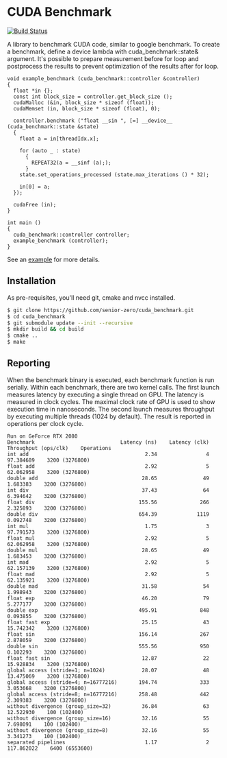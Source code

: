 # CUDA Benchmark

[![Build Status](https://travis-ci.org/senior-zero/cuda_benchmark.svg?branch=master)](https://travis-ci.org/senior-zero/cuda_benchmark)

A library to benchmark CUDA code, similar to google benchmark. To create a benchmark, define a
device lambda with cuda_benchmark::state& argument. It's possible to prepare measurement
before for loop and postprocess the results to prevent optimization of the results after for loop.

```cuda
void example_benchmark (cuda_benchmark::controller &controller)
{
  float *in {};
  const int block_size = controller.get_block_size ();
  cudaMalloc (&in, block_size * sizeof (float));
  cudaMemset (in, block_size * sizeof (float), 0);

  controller.benchmark ("float __sin ", [=] __device__ (cuda_benchmark::state &state)
  {
    float a = in[threadIdx.x];

    for (auto _ : state)
      {
        REPEAT32(a = __sinf (a););
      }
    state.set_operations_processed (state.max_iterations () * 32);

    in[0] = a;
  });

  cudaFree (in);
}

int main ()
{
  cuda_benchmark::controller controller;
  example_benchmark (controller);
}
```

See an [example](https://github.com/senior-zero/cuda_benchmark/blob/master/example.cu) for more details.

## Installation

As pre-requisites, you'll need git, cmake and nvcc installed.

```bash
$ git clone https://github.com/senior-zero/cuda_benchmark.git
$ cd cuda_benchmark
$ git submodule update --init --recursive
$ mkdir build && cd build
$ cmake ..
$ make
```

## Reporting
When the benchmark binary is executed, each benchmark function is run serially. 
Within each benchmark, there are two kernel calls. The first launch measures 
latency by executing a single thread on GPU. The latency is measured in clock cycles. 
The maximal clock rate of GPU is used to show execution time in nanoseconds. 
The second launch measures throughput by executing multiple threads (1024 by default).
The result is reported in operations per clock cycle.

```
Run on GeForce RTX 2080
Benchmark                            Latency (ns)    Latency (clk)    Throughput (ops/clk)    Operations
int add                                      2.34                4               97.384689    3200 (3276800)
float add                                    2.92                5               62.062958    3200 (3276800)
double add                                  28.65               49                1.683383    3200 (3276800)
int div                                     37.43               64                6.394642    3200 (3276800)
float div                                  155.56              266                2.325893    3200 (3276800)
double div                                 654.39             1119                0.092748    3200 (3276800)
int mul                                      1.75                3               97.791573    3200 (3276800)
float mul                                    2.92                5               62.062958    3200 (3276800)
double mul                                  28.65               49                1.683453    3200 (3276800)
int mad                                      2.92                5               62.157139    3200 (3276800)
float mad                                    2.92                5               62.135921    3200 (3276800)
double mad                                  31.58               54                1.998943    3200 (3276800)
float exp                                   46.20               79                5.277177    3200 (3276800)
double exp                                 495.91              848                0.093855    3200 (3276800)
float fast exp                              25.15               43               15.742342    3200 (3276800)
float sin                                  156.14              267                2.878059    3200 (3276800)
double sin                                 555.56              950                0.102293    3200 (3276800)
float fast sin                              12.87               22               15.928834    3200 (3276800)
global access (stride=1; n=1024)            28.07               48               13.475069    3200 (3276800)
global access (stride=4; n=16777216)       194.74              333                3.053668    3200 (3276800)
global access (stride=8; n=16777216)       258.48              442                2.309383    3200 (3276800)
without divergence (group_size=32)          36.84               63               12.522930    100 (102400)
without divergence (group_size=16)          32.16               55                7.698091    100 (102400)
without divergence (group_size=8)           32.16               55                3.341273    100 (102400)
separated pipelines                          1.17                2              117.862022    6400 (6553600)
```